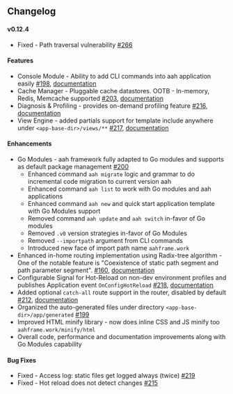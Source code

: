 ## Changelog

#### v0.12.4

  * Fixed - Path traversal vulnerability [#266]({{aah_issues_url}}/266)

#### Features

  * Console Module - Ability to add CLI commands into aah application easily [#198]({{aah_issues_url}}/198), [documentation](console-commands.html)
  * Cache Manager - Pluggable cache datastores. OOTB - In-memory, Redis, Memcache supported [#203]({{aah_issues_url}}/203), [documentation](cache.html)
  * Diagnosis & Profiling - provides on-demand profiling feature [#216]({{aah_issues_url}}/216), [documentation](diagnosis-and-profiling.html)
  * View Engine - added partials support for template include anywhere under `<app-base-dir>/views/**` [#217]({{aah_issues_url}}/217), [documentation](template-funcs.html#func-include)

#### Enhancements

  * Go Modules - aah framework fully adapted to Go modules and supports as default package management [#200]({{aah_issues_url}}/200)
    - Enhanced command `aah migrate` logic and grammar to do incremental code migration to current version aah    
    - Enhanced command `aah list` to work with Go modules and aah applications
    - Enhanced command `aah new` and quick start application template with Go Modules support
    - Removed command `aah update` and `aah switch` in-favor of Go modules
    - Removed `.v0` version strategies in-favor of Go Modules
    - Removed `--importpath` argument from CLI commands
    - Introduced new face of import path name `aahframe.work`
  * Enhanced in-home routing implementation using Radix-tree algorithm - One of the notable feature is "Coexistence of static path segment and path parameter segment". [#160]({{aah_issues_url}}/160), [documentation](routing.html)
  * Configurable Signal for Hot-Reload on non-dev environment profiles and publishes Application event `OnConfigHotReload` [#218]({{aah_issues_url}}/218), [documentation](configuration-hot-reload.html)
  * Added optional `catch-all` route support in the router, disabled by default [#212]({{aah_issues_url}}/212), [documentation](routes-config.html#catch-all-route-configuration)
  * Organized the auto-generated files under directory `<app-base-dir>/app/generated` [#199]({{aah_issues_url}}/199)
  * Improved HTML minify library - now does inline CSS and JS minify too `aahframe.work/minify/html`
  * Overall code, performance and documentation improvements along with Go Modules capability

#### Bug Fixes

  * Fixed - Access log: static files get logged always (twice) [#219]({{aah_issues_url}}/219)
  * Fixed - Hot reload does not detect changes [#215]({{aah_issues_url}}/215)
